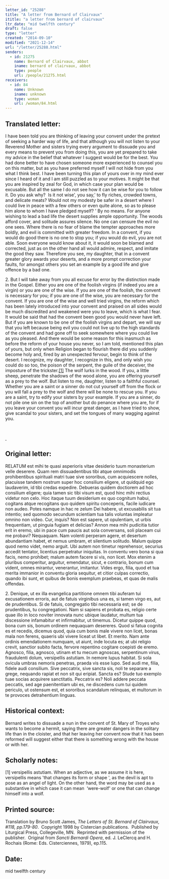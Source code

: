 ```yaml
---
letter_id: "25288"
title: "A letter from Bernard of Clairvaux"
ititle: "a letter from bernard of clairvaux"
ltr_date: "mid twelfth century"
draft: false
type: "letter"
created: "2014-09-10"
modified: "2021-12-14"
url: "/letter/25288.html"
senders:
  - id: 21275
    name: Bernard of Clairvaux, abbot
    iname: bernard of clairvaux, abbot
    type: people
    url: /people/21275.html
receivers:
  - id: 84
    name: Unknown
    iname: unknown
    type: woman
    url: /woman/84.html
---
```

<h2> Translated letter:</h2><p>I have been told you are thinking of leaving your convent under the pretext of seeking a harder way of life, and that although you will not listen to your Reverend Mother and sisters trying every argument to dissuade you and every means to prevent you from doing this, you are yet prepared to take my advice in the belief that whatever I suggest would be for the best. You had done better to have chosen someone more experienced to counsel you on this matter, but as you have preferred myself I will not hide from you what I think best. I have been turning this plan of yours over in my mind ever since I heard of it and I am still puzzled as to your motives. It might be that you are inspired by zeal for God, in which case your plan would be excusable. But all the same I do not see how it can be wise for you to follow it. Do you ask why? &nbsp;Is it not wise', you say,' to fly riches, crowded towns, and delicate meats? Would not my modesty be safer in a desert where I could live in peace with a few others or even quite alone, so as to please him alone to whom I have pledged myself? ' By no means. For anyone wishing to lead a bad life the desert supplies ample opportunity. The woods afford cover, and solitude assures silence. No one can censure the evil no one sees. Where there is no fear of blame the tempter approaches more boldly, and evil is com­mitted with greater freedom. In a convent, if you would do good there is no one to stop you; if you would do evil, you are not able. Soon everyone would know about it, it would soon be blamed and corrected, just as on the other hand all would admire, respect, and imitate the good they saw. Therefore you see, my daughter, that in a convent greater glory awards your deserts, and a more prompt correction your faults, for amongst others you set an example by a good life and give offence by a bad one.</p><p>2. But I will take away from you all excuse for error by the distinc­tion made in the Gospel. Either you are one of the foolish virgins (if indeed you are a virgin) or you are one of the wise. If you are one of the foolish, the convent is necessary for you; if you are one of the wise, you are necessary for the convent. If you are one of the wise and well tried virgins, the reform which has been lately introduced into your convent and praised on all sides would be much discredited and weakened were you to leave, which is what I fear. It would be said that had the convent been good you would never have left. But if you are known to be one of the foolish virgins and depart, we will say that you left because being evil you could not live up to the high standards of the convent and had gone off to seek somewhere where you could live as you pleased. And there would be some reason for this inasmuch as before the reform of your house you never, so I am told, mentioned this plan of yours, but only when Religion began to flourish there did you suddenly become holy and, fired by an unexpected fervour, begin to think of the desert. I recognize, my daughter, I recognize in this, and only wish you could do so too, the poison of the serpent, the guile of the deceiver, the imposture of the trickster.<a title="" href="file:///C:/Users/Joan%20Ferrante/Documents/A%20Nun.docx#_ftn1">[1]</a> The wolf lurks in the wood. If you, a little sheep, penetrate the shadows of the wood alone, you are offering yourself as a prey to the wolf. But listen to me, daughter, listen to a faithful counsel. Whether you are a saint or a sinner do not cut yourself off from the flock or you will fall a prey to the wolf and there will be none to rescue you. If you are a saint, try to edify your sisters by your example. If you are a sinner, do not pile one sin on the top of another but do penance where you are, for if you leave your convent you will incur great danger, as I have tried to show, give scandal to your sisters, and set the tongues of many wagging against you.</p><div><br><div><p><a title="" href="file:///C:/Users/Joan%20Ferrante/Documents/A%20Nun.docx#_ftnref1">&nbsp;</a></p></div></div><h2 class="mt-4"> Original letter:</h2><p>RELATUM est mihi te quasi asperioris vitae desiderio tuum monasterium velle deserere. Quam rem dissuadentibus tibi atque omnimodis prohibentibus spirituali matri tuae sive sororibus, cum acquiescere nolles, placuisse tandem nostrum super hoc consilium eligere, ut quidquid ego laudaverim, id tibi credas expedire. Debueras quidem doctiorem ad hoc consilium eligere; quia tamen sic tibi visum est, quod hinc mihi rectius videtur non celo. Hoc itaque tuum desiderium ex quo cognitum habui, cogitans atque recogitans quo quidem spiritu conceperis, facile iudicare non audeo. Potes namque in hac re zelum Dei habere, ut excusabilis sit tua intentio; sed quomodo secundum scientiam tua talis voluntas impleatur omnino non video. Cur, inquis? Non est sapere, ut opulentiam, ut urbis frequentiam, ut pinguia fugiam et delicias? Annon mea mihi pudicitia tutior erit in eremo, ubi in pace cum paucis aut sola conversans, soli placeam cui me probavi? Nequaquam. Nam volenti perperam agere, et desertum abundantiam habet, et nemus umbram, et silentium solitudo. Malum quippe quod nemo videt, nemo arguit. Ubi autem non timetur reprehensor, securius accedit tentator, licentius perpetratur iniquitas. In conventu vero bona si qua facis, nemo prohibet; malum autem facere si vis, non licet. Mox etenim a pluribus comperitur, arguitur, emendatur, sicut, e contrario, bonum cum vident, omnes mirantur, venerantur, imitantur. Vides ergo, filia, quod et tua merita immanior in conventu gloria sequitur, et citior culpas correctio, quando ibi sunt, et quibus de bonis exemplum praebeas, et quas de malis offendas.</p><p>2. Denique, ut ex illa evangelica partitione omnem tibi auferam tui excusationem erroris, aut de fatuis virginibus una es, si tamen virgo es, aut de prudentibus. Si de fatuis, congregatio tibi necessaria est; se de prudentibus, tu congregationi. Nam si sapiens et probata es, religio certe quae illo in loco noviter innovata nunc ubique laudatur, multum tua discessione infamabitur et infirmabitur, ut timemus. Dicetur quippe quod, bona cum sis, bonum ordinem nequaquam desereres. Quod si fatua cognita es et recedis, dicemus quod, quia cum bonis male vivere non licet, bonas mala non ferens, quaeris ubi vivere liceat ut libet. Et merito. Nam ante ordinis emendationem numquam, ut aiunt, inde locuta es; at ubi religio crevit, sanctior subito facta, fervore repentino cogitare coepisti de eremo. Agnosco, filia, agnosco, utinam et tu mecum agnoscas, serpentinum virus, fraudulenti dolum, versipellis astutiam. In nemore lupus habitat. Si sola ovicula umbras nemoris penetras, praeda vis esse lupo. Sed audi me, filia, fidele audi consilium. Sive peccatrix, sive sancta sis, noli te separare a grege, nequando rapiat et non sit qui eripiat. Sancta es? Stude tuo exemplo tuae socias acquirere sanctitatis. Peccatrix es? Noli addere peccata peccatis, sed age paenitentiam ubi es, ne discedens cum tui quidem periculo, ut ostensum est, et sororibus scandalum relinquas, et multorum in te provoces detrahentium linguas.</p><h2 class="mt-4"> Historical context:</h2><p>Bernard writes to dissuade a nun in the convent of St. Mary of Troyes who wants to become a hermit, saying there are greater dangers in the solitary life than in the cloister, and that her leaving her convent now that it has been reformed will suggest either that there is something wrong with the house or with her.</p><h2 class="mt-4"> Scholarly notes:</h2><p>[1] versipellis astutiam. When an adjective, as we assume it is here, versipellis means 'that changes its form or shape ', as the devil is apt to pose as an angel of light. On the other hand, the word may be used as a substantive in which case it can mean &nbsp;‘were-wolf' or one that can change himself into a wolf.</p><h2 class="mt-4"> Printed source:</h2><p>Translation by Bruno Scott James,&nbsp;<i>The Letters of St. Bernard of Clairvaux, #118, pp.179-80</i>.&nbsp; Copyright 1998 by Cistercian publications.&nbsp; Published by Liturgical Press, Collegeville, MN.&nbsp; Reprinted with permission of the publisher. &nbsp;Original from&nbsp;<em>Sancti Bernardi Opera</em>, ed. J. LeClercq and H. Rochais (Rome: Eds. Cisterciennes, 1979), ep.115.&nbsp;</p><h2 class="mt-4"> Date:</h2>mid twelfth century